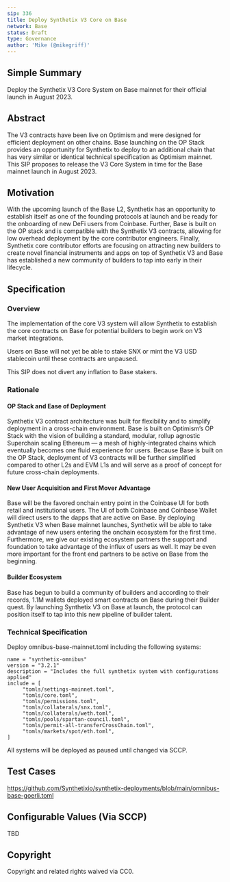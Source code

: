 ```yaml
---
sip: 336
title: Deploy Synthetix V3 Core on Base
network: Base
status: Draft
type: Governance
author: 'Mike (@mikegriff)'
---
```




## Simple Summary
Deploy the Synthetix V3 Core System on Base mainnet for their official launch in August 2023.

## Abstract
The V3 contracts have been live on Optimism and were designed for efficient deployment on other chains. Base launching on the OP Stack provides an opportunity for Synthetix to deploy to an additional chain that has very similar or identical technical specification as Optimism mainnet. This SIP proposes to release the V3 Core System in time for the Base mainnet launch in August 2023. 

## Motivation
With the upcoming launch of the Base L2, Synthetix has an opportunity to establish itself as one of the founding protocols at launch and be ready for the onboarding of new DeFi users from Coinbase. Further, Base is built on the OP stack and is compatible with the Synthetix V3 contracts, allowing for low overhead deployment by the core contributor engineers. Finally, Synthetix core contributor efforts are focusing on attracting new builders to create novel financial instruments and apps on top of Synthetix V3 and Base has established a new community of builders to tap into early in their lifecycle. 

## Specification

### Overview


The implementation of the core V3 system will allow Synthetix to establish the core contracts on Base for potential builders to begin work on V3 market integrations.

Users on Base will not yet be able to stake SNX or mint the V3 USD stablecoin until these contracts are unpaused.

This SIP does not divert any inflation to Base stakers.


### Rationale
#### OP Stack and Ease of Deployment
Synthetix V3 contract architecture was built for flexibility and to simplify deployment in a cross-chain environment. Base is built on Optimism’s OP Stack with the vision of building a standard, modular, rollup agnostic Superchain scaling Ethereum — a mesh of highly-integrated chains which eventually becomes one fluid experience for users. Because Base is built on the OP Stack, deployment of V3 contracts will be further simplified compared to other L2s and EVM L1s and will serve as a proof of concept for future cross-chain deployments. 

#### New User Acquisition and First Mover Advantage
Base will be the favored onchain entry point in the Coinbase UI for both retail and institutional users. The UI of both Coinbase and Coinbase Wallet will direct users to the dapps that are active on Base. By deploying Synthetix V3 when Base mainnet launches, Synthetix will be able to take advantage of new users entering the onchain ecosystem for the first time. Furthermore, we give our existing ecosystem partners the support and foundation to take advantage of the influx of users as well. It may be even more important for the front end partners to be active on Base from the beginning. 

#### Builder Ecosystem
Base has begun to build a community of builders and according to their records, 1.1M wallets deployed smart contracts on Base during their Builder quest. By launching Synthetix V3 on Base at launch, the protocol can position itself to tap into this new pipeline of builder talent. 

### Technical Specification


Deploy omnibus-base-mainnet.toml including the following systems:

~~~
name = "synthetix-omnibus"
version = "3.2.1"
description = "Includes the full synthetix system with configurations applied"
include = [
     "tomls/settings-mainnet.toml",
     "tomls/core.toml", 
     "tomls/permissions.toml",
     "tomls/collaterals/snx.toml",
     "tomls/collaterals/weth.toml",
     "tomls/pools/spartan-council.toml",
     "tomls/permit-all-transferCrossChain.toml",
     "tomls/markets/spot/eth.toml",
]
~~~

All systems will be deployed as paused until changed via SCCP. 

## Test Cases

https://github.com/Synthetixio/synthetix-deployments/blob/main/omnibus-base-goerli.toml

## Configurable Values (Via SCCP)

TBD

## Copyright
Copyright and related rights waived via CC0.
